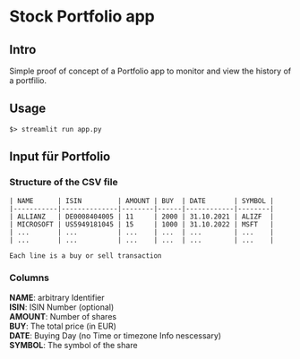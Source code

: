 # Stock Portfolio app

## Intro

Simple proof of concept of a Portfolio app to monitor and view the history of a portfilio.

## Usage

    $> streamlit run app.py

## Input für Portfolio

### Structure of the CSV file  
    | NAME      | ISIN         | AMOUNT | BUY  | DATE       | SYMBOL | 
    |-----------|--------------|--------|------|------------|--------|  
    | ALLIANZ   | DE0008404005 | 11     | 2000 | 31.10.2021 | ALIZF  |
    | MICROSOFT | US5949181045 | 15     | 1000 | 31.10.2022 | MSFT   |
    | ...       | ...          | ...    | ...  | ...        | ...    |
    | ...       | ...          | ...    | ...  | ...        | ...    |
    
    Each line is a buy or sell transaction

### Columns
**NAME**: arbitrary Identifier  
**ISIN**: ISIN Number (optional)  
**AMOUNT**: Number of shares  
**BUY**: The total price (in EUR)  
**DATE**: Buying Day (no Time or timezone Info nescessary)  
**SYMBOL**: The symbol of the share 